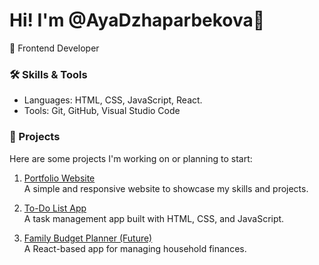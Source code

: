 # Hi! I'm @AyaDzhaparbekova👋  
🌟 Frontend Developer 

### 🛠️ Skills & Tools  
- Languages: HTML, CSS, JavaScript, React.  
- Tools: Git, GitHub, Visual Studio Code  

### 📌 Projects  
Here are some projects I'm working on or planning to start:  

1. [Portfolio Website](#)  
   A simple and responsive website to showcase my skills and projects.  

2. [To-Do List App](#)  
   A task management app built with HTML, CSS, and JavaScript.  

3. [Family Budget Planner (Future)](#)  
   A React-based app for managing household finances.  

